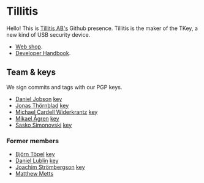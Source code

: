 # Tillitis

Hello! This is [Tillitis AB's](https://tillitis.se/) Github presence.
Tillitis is the maker of the TKey, a new kind of USB security device.

- [Web shop](https://shop.tillitis.se/).
- [Developer Handbook](https://dev.tillitis.se).

## Team & keys

We sign commits and tags with our PGP keys.

- [Daniel Jobson](https://github.com/dehanj) [key](../keys/dehanj.asc)
- [Jonas Thörnblad](https://github.com/jthornblad) [key](../keys/jthornblad.asc)
- [Michael Cardell Widerkrantz](https://github.com/mchack-work)
  [key](../keys/mchack-work.asc)
- [Mikael Ågren](https://github.com/agren) [key](../keys/agren.asc)
- [Sasko Simonovski](https://github.com/SallSim) [key](../keys/SallSim.asc)

### Former members

- [Björn Töpel](https://github.com/bjoto) [key](../keys/bjoto.asc)
- [Daniel Lublin](https://github.com/quite) [key](../keys/quite.asc)
- [Joachim Strömbergson](https://github.com/secworks) [key](../keys/secworks.asc)
- [Matthew Metts](https://github.com/cibomahto)

